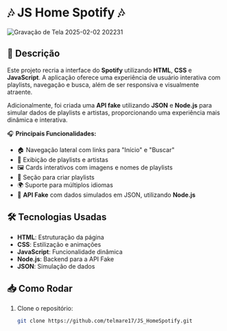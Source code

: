 # 🎶 **JS Home Spotify** 🎶
![Gravação de Tela 2025-02-02 202231](https://github.com/user-attachments/assets/428cc212-0cb9-4bac-8b4e-f1bc464d8476)

## 🚀 Descrição

Este projeto recria a interface do **Spotify** utilizando **HTML**, **CSS** e **JavaScript**. A aplicação oferece uma experiência de usuário interativa com playlists, navegação e busca, além de ser responsiva e visualmente atraente. 

Adicionalmente, foi criada uma **API fake** utilizando **JSON** e **Node.js** para simular dados de playlists e artistas, proporcionando uma experiência mais dinâmica e interativa.

🎧 **Principais Funcionalidades:**

- 🏠 Navegação lateral com links para "Início" e "Buscar"
- 🎵 Exibição de playlists e artistas
- 🖼️ Cards interativos com imagens e nomes de playlists
- 🎉 Seção para criar playlists
- 🌍 Suporte para múltiplos idiomas
- 🔗 **API Fake** com dados simulados em JSON, utilizando **Node.js**

## 🛠️ Tecnologias Usadas

- **HTML**: Estruturação da página
- **CSS**: Estilização e animações
- **JavaScript**: Funcionalidade dinâmica
- **Node.js**: Backend para a API Fake
- **JSON**: Simulação de dados

## 📥 Como Rodar

1. Clone o repositório:
   ```bash
   git clone https://github.com/telmare17/JS_HomeSpotify.git
